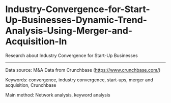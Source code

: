 # Industry-Convergence-for-Start-Up-Businesses-Dynamic-Trend-Analysis-Using-Merger-and-Acquisition-In
Research about Industry Convergence for Start-Up Businesses

---

Data source: M&A Data from Crunchbase (https://www.crunchbase.com/)

Keywords: convergence, industry convergence, start-ups, merger and acquisition, Crunchbase

Main method: Network analysis, keyword analysis
